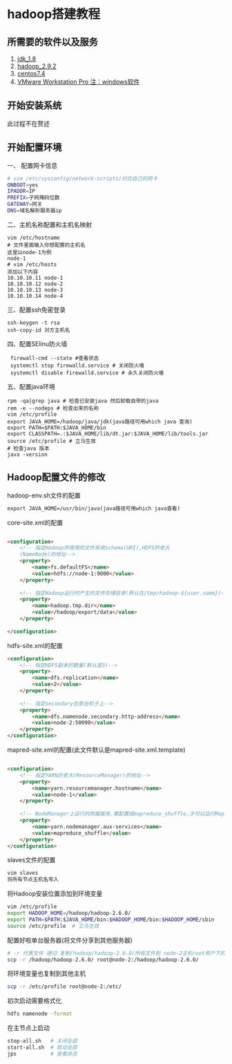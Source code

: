# hadoop搭建教程

## 所需要的软件以及服务
1. [jdk_1.8](https://pan.baidu.com/s/1NI3auPrbKCmu5NoPAhtncA)
2. [hadoop_2.9.2](https://pan.baidu.com/s/1NUoJR5Z35D99gw0BZJQaKg)
3. [centos7.4](http://isoredirect.centos.org/centos/8/isos/x86_64/CentOS-8-x86_64-1905-dvd1.iso)
4. [VMware Workstation Pro 注：windows软件](https://pan.baidu.com/s/1JCNc7AizOIwAlexfK5EAGA) 
## 开始安装系统
此过程不在赘述

## 开始配置环境
一、 配置网卡信息
```bash
# vim /etc/sysconfig/network-scripts/对应自己的网卡
ONBOOT=yes
IPADDR=IP
PREFIX=子网掩码位数
GATEWAY=网关
DNS=域名解析服务器ip
```
二、主机名称配置和主机名映射
```haml
vim /etc/hostname
# 文件里面输入你想配置的主机名
这里以node-1为例
node-1
# vim /etc/hosts
添加以下内容
10.10.10.11 node-1
10.10.10.12 node-2
10.10.10.13 node-3
10.10.10.14 node-4
```
三、配置ssh免密登录
```haml
ssh-keygen -t rsa
ssh-copy-id 对方主机名
```
四、配置SElinu防火墙
```shell script
 firewall-cmd --state #查看状态
 systemctl stop firewalld.service # 关闭防火墙
 systemctl disable firewalld.service # 永久关闭防火墙
```
五、配置java环境
```shell script
rpm -qa|grep java # 检查已安装java 然后卸载自带的java
rem -e --nodeps # 检查出来的名称
vim /etc/profile
export JAVA_HOME=/hadoop/java/jdk(java路径可用which java 查询)
export PATH=$PATH:$JAVA_HOME/bin
export CLASSPATH=.:$JAVA_HOME/lib/dt.jar:$JAVA_HOME/lib/tools.jar
source /etc/profile # 立马生效
# 检查java 版本
java -version
```
## Hadoop配置文件的修改

hadoop-env.sh文件的配置
```xml
export JAVA_HOME=/usr/bin/java(java路径可用which java查看)
```
core-site.xml的配置
```html

<configuration>
	<!-- 指定Hadoop所使用的文件系统schema(URI),HDFS的老大
	(NameNode)的地址-->
	<property>
		<name>fs.defaultFS</name>
		<value>hdfs://node-1:9000</value>
	</property>
	
	<!-- 指定Hadoop运行时产生的文件存储目录(默认在/tmp/hadoop-${user.name})-->
	<property>
		<name>hadoop.tmp.dir</name>
		<value>/hadoop/export/data</value>
	</property>
	
</configuration>
```
hdfs-site.xml的配置
```html
<configuration>
	<!-- 指定HDFS副本的数量(默认是3)-->
	<property>
		<name>dfs.replication</name>
		<value>2</value>
	</property>
	
	<!-- 指定secondary在那台机子上-->
	<property>
		<name>dfs.namenode.secondary.http-address</name>
		<value>node-2:50090</value>
	</property>
</configuration>
```
mapred-site.xml的配置(此文件默认是mapred-site.xml.template)
```html

<configuration>
	<!-- 指定YARN的老大(ResourceManager)的地址-->
	<property>
		<name>yarn.resourcemanager.hostname</name>
		<value>node-1</value>
	</property>
	
	<!-- NodeManager上运行的附属服务,需配置成mapreduce_shuffle,才可以运行Mapreduce程序默认值-->
	<property>
		<name>yarn.nodemanager.aux-services</name>
		<value>mapreduce_shuffle</value>
	</property>
</configuration>

```
slaves文件的配置
```bash
vim slaves
将所有节点主机名写入
```
将Hadoop安装位置添加到环境变量
```bash
vim /etc/profile
export HADOOP_HOME=/hadoop/hadoop-2.6.0/
export PATH=$PATH:$JAVA_HOME/bin:$HADOOP_HOME/bin:$HADOOP_HOME/sbin
source /etc/profile  # 立马生效

```
配置好啦单台服务器(将文件分享到其他服务器)
```bash
# -r 代表文件 递归 复制/hadoop/hadoop-2.6.0/所有文件到 node-2主机root用户下的/hadoop/hadoop-2.6.0/下
scp -r /hadoop/hadoop-2.6.0/ root@node-2:/hadoop/hadoop-2.6.0/

```
将环境变量也复制到其他主机
```bash
scp -r /etc/profile root@node-2:/etc/
```
初次启动需要格式化
```bash
hdfs namenode -format
```
在主节点上启动
```bash
stop-all.sh   # 关闭全部
start-all.sh  # 启动全部
jps           # 查看状态
```
